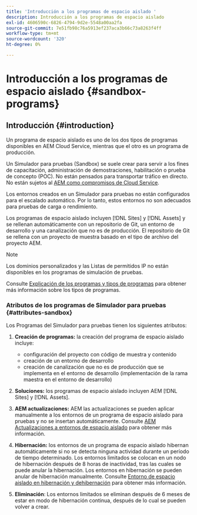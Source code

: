 ```yaml
---
title: 'Introducción a los programas de espacio aislado '
description: Introducción a los programas de espacio aislado
exl-id: 4606590c-6826-4794-9d2e-5548a00aa2fa
source-git-commit: 7e51fb98c76a5913ef237aca3b66c73a8263f4ff
workflow-type: tm+mt
source-wordcount: '320'
ht-degree: 0%

---
```


# Introducción a los programas de espacio aislado {#sandbox-programs}

## Introducción {#introduction}

Un programa de espacio aislado es uno de los dos tipos de programas disponibles en AEM Cloud Service, mientras que el otro es un programa de producción.

Un Simulador para pruebas (Sandbox) se suele crear para servir a los fines de capacitación, administración de demostraciones, habilitación o prueba de concepto (POC). No están pensados para transportar tráfico en directo. No están sujetos al [AEM como compromisos de Cloud Service](https://www.adobe.com/legal/service-commitments.html).

Los entornos creados en un Simulador para pruebas no están configurados para el escalado automático. Por lo tanto, estos entornos no son adecuados para pruebas de carga o rendimiento.

Los programas de espacio aislado incluyen [!DNL Sites] y [!DNL Assets] y se rellenan automáticamente con un repositorio de Git, un entorno de desarrollo y una canalización que no es de producción.  El repositorio de Git se rellena con un proyecto de muestra basado en el tipo de archivo del proyecto AEM.

>[!NOTE]
>Los dominios personalizados y las Listas de permitidos IP no están disponibles en los programas de simulación de pruebas.

Consulte [Explicación de los programas y tipos de programas](https://experienceleague.adobe.com/docs/experience-manager-cloud-service/implementing/using-cloud-manager/understand-program-types.html?lang=en) para obtener más información sobre los tipos de programas.

### Atributos de los programas de Simulador para pruebas {#attributes-sandbox}

Los Programas del Simulador para pruebas tienen los siguientes atributos:

1. **Creación de programas:**  la creación del programa de espacio aislado incluye:
   * configuración del proyecto con código de muestra y contenido
   * creación de un entorno de desarrollo
   * creación de canalización que no es de producción que se implementa en el entorno de desarrollo (implementación de la rama maestra en el entorno de desarrollo)

1. **Soluciones:** los programas de espacio aislado incluyen AEM  [!DNL Sites] y  [!DNL Assets].

1. **AEM actualizaciones:** AEM las actualizaciones se pueden aplicar manualmente a los entornos de un programa de espacio aislado para pruebas y no se insertan automáticamente.
Consulte [AEM Actualizaciones a entornos de espacio aislado](/help/implementing/cloud-manager/getting-access-to-aem-in-cloud/hibernating-de-hibernating-sandbox-environments.md#aem-updates-sandbox) para obtener más información.

1. **Hibernación:** los entornos de un programa de espacio aislado hibernan automáticamente si no se detecta ninguna actividad durante un período de tiempo determinado. Los entornos limitados se colocan en un nodo de hibernación después de 8 horas de inactividad, tras las cuales se puede anular la hibernación. Los entornos en hibernación se pueden anular de hibernación manualmente.
Consulte [Entorno de espacio aislado en hibernación y dehibernación](/help/implementing/cloud-manager/getting-access-to-aem-in-cloud/hibernating-de-hibernating-sandbox-environments.md) para obtener más información.

1. **Eliminación**: Los entornos limitados se eliminan después de 6 meses de estar en modo de hibernación continua, después de lo cual se pueden volver a crear.
